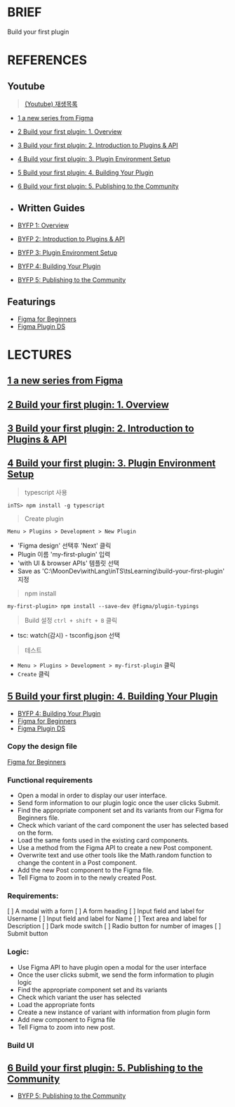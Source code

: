 # BRIEF
Build your first plugin

# REFERENCES

## Youtube
> [(Youtube) 재생목록](https://www.youtube.com/watch?v=-JAphRkjV9g&list=PLXDU_eVOJTx5YBAszyuOTyxlgIxkQVyii&index=2)

- [1 a new series from Figma](https://www.youtube.com/watch?v=-JAphRkjV9g&list=PLXDU_eVOJTx5YBAszyuOTyxlgIxkQVyii&index=1)
- [2 Build your first plugin: 1. Overview](https://www.youtube.com/watch?v=4G9RHt2OyuY&list=PLXDU_eVOJTx5YBAszyuOTyxlgIxkQVyii&index=2)
- [3 Build your first plugin: 2. Introduction to Plugins & API](https://www.youtube.com/watch?v=wMpa8GoM0lk&list=PLXDU_eVOJTx5YBAszyuOTyxlgIxkQVyii&index=3)
- [4 Build your first plugin: 3. Plugin Environment Setup](https://www.youtube.com/watch?v=p-z566ILvxc&list=PLXDU_eVOJTx5YBAszyuOTyxlgIxkQVyii&index=4)
- [5 Build your first plugin: 4. Building Your Plugin](https://www.youtube.com/watch?v=ExwP3Kmh-vI&list=PLXDU_eVOJTx5YBAszyuOTyxlgIxkQVyii&index=5)
- [6 Build your first plugin: 5. Publishing to the Community](https://www.youtube.com/watch?v=ZpJ_z1WNRgA&list=PLXDU_eVOJTx5YBAszyuOTyxlgIxkQVyii&index=6)


- ## Written Guides
- [BYFP 1: Overview](https://help.figma.com/hc/en-us/articles/4407260620823--BYFP-1-Overview)
- [BYFP 2: Introduction to Plugins & API](https://help.figma.com/hc/en-us/articles/4407275338775--BYFP-2-Introduction-to-Plugins-API)
- [BYFP 3: Plugin Environment Setup](https://help.figma.com/hc/en-us/articles/4407531166743--BYFP-3-Plugin-Environment-Setup)
- [BYFP 4: Building Your Plugin](https://help.figma.com/hc/en-us/articles/4407531247639--BYFP-4-Building-Your-Plugin)
- [BYFP 5: Publishing to the Community](https://help.figma.com/hc/en-us/articles/4407531267607--BYFP-5-Publishing-to-the-Community)

## Featurings
- [Figma for Beginners](https://www.figma.com/community/file/915647337333327091)
- [Figma Plugin DS](https://github.com/thomas-lowry/figma-plugin-ds)


# LECTURES
## [1 a new series from Figma](https://www.youtube.com/watch?v=-JAphRkjV9g&list=PLXDU_eVOJTx5YBAszyuOTyxlgIxkQVyii&index=1)


## [2 Build your first plugin: 1. Overview](https://www.youtube.com/watch?v=4G9RHt2OyuY&list=PLXDU_eVOJTx5YBAszyuOTyxlgIxkQVyii&index=2)


## [3 Build your first plugin: 2. Introduction to Plugins & API](https://www.youtube.com/watch?v=wMpa8GoM0lk&list=PLXDU_eVOJTx5YBAszyuOTyxlgIxkQVyii&index=3)


## [4 Build your first plugin: 3. Plugin Environment Setup](https://www.youtube.com/watch?v=p-z566ILvxc&list=PLXDU_eVOJTx5YBAszyuOTyxlgIxkQVyii&index=4)

> typescript 사용

```shell
inTS> npm install -g typescript
```

> Create plugin

`Menu > Plugins > Development > New Plugin`
  - 'Figma design' 선택후 'Next' 클릭
  - Plugin 이름 'my-first-plugin' 입력
  - 'with UI & browser APIs' 템플릿 선택
  - Save as 'C:\MoonDev\withLang\inTS\tsLearning\build-your-first-plugin' 지정

> npm install

```shell
my-first-plugin> npm install --save-dev @figma/plugin-typings
```

> Build 설정
`ctrl + shift + B` 클릭
  - tsc: watch(감시) - tsconfig.json 선택

> 테스트
- `Menu > Plugins > Development > my-first-plugin` 클릭
- `Create` 클릭


## [5 Build your first plugin: 4. Building Your Plugin](https://www.youtube.com/watch?v=ExwP3Kmh-vI&list=PLXDU_eVOJTx5YBAszyuOTyxlgIxkQVyii&index=5)

- [BYFP 4: Building Your Plugin](https://help.figma.com/hc/en-us/articles/4407531247639--BYFP-4-Building-Your-Plugin)
- [Figma for Beginners](https://www.figma.com/community/file/915647337333327091)
- [Figma Plugin DS](https://github.com/thomas-lowry/figma-plugin-ds)


### Copy the design file
[Figma for Beginners](https://www.figma.com/community/file/915647337333327091)


### Functional requirements
- Open a modal in order to display our user interface.
- Send form information to our plugin logic once the user clicks Submit.
- Find the appropriate component set and its variants from our Figma for Beginners file.
- Check which variant of the card component the user has selected based on the form.
- Load the same fonts used in the existing card components.
- Use a method from the Figma API to create a new Post component. 
- Overwrite text and use other tools like the Math.random function to change the content in a Post component.
- Add the new Post component to the Figma file.
- Tell Figma to zoom in to the newly created Post.


### Requirements:

[ ] A modal with a form
[ ] A form heading
[ ] Input field and label for Username
[ ] Input field and label for Name
[ ] Text area and label for Description
[ ] Dark mode switch
[ ] Radio button for number of images
[ ] Submit button


### Logic:
- Use Figma API to have plugin open a modal for the user interface
- Once the user clicks submit, we send the form information to plugin logic
- Find the appropriate component set and its variants
- Check which variant the user has selected
- Load the appropriate fonts
- Create a new instance of variant with information from plugin form
- Add new component to Figma file
- Tell Figma to zoom into new post.


### Build UI




## [6 Build your first plugin: 5. Publishing to the Community](https://www.youtube.com/watch?v=ZpJ_z1WNRgA&list=PLXDU_eVOJTx5YBAszyuOTyxlgIxkQVyii&index=6)

- [BYFP 5: Publishing to the Community](https://help.figma.com/hc/en-us/articles/4407531267607--BYFP-5-Publishing-to-the-Community)